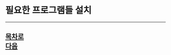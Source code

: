 필요한 프로그램들 설치
=======================

------------------------------------  
[목차로](https://github.com/isp829/-/blob/master/README.md)  
[다음](https://github.com/isp829/-/blob/master/lecture/lecture9.md)  
-----------------------------
    
